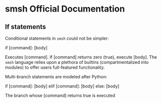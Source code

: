 smsh Official Documentation
===========================

If statements
-------------

Conditional statements in `smsh` could not be simpler:

if [command]:
    [body]

Executes [command].  If [command] returns zero (true), execute [body].
The `smsh` language relies upon a plethora of builtins (compartmentalized
into modules) to offer users full-featured functionality.

Multi-branch statements are modeled after Python:

if [command]:
    [body]
elif [command]:
    [body]
else:
    [body]

The branch whose [command] returns true is executed
